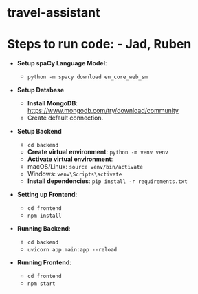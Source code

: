 # travel-assistant

# Steps to run code: - Jad, Ruben

- **Setup spaCy Language Model**: 
    - `python -m spacy download en_core_web_sm`

- **Setup Database**
    - **Install MongoDB**: https://www.mongodb.com/try/download/community
    - Create default connection. 

- **Setup Backend**
    - `cd backend`
    - **Create virtual environment**: `python -m venv venv`
    - **Activate virtual environment**: 
    - macOS/Linux: `source venv/bin/activate`
    - Windows: `venv\Scripts\activate`
    - **Install dependencies**: `pip install -r requirements.txt`    

- **Setting up Frontend**:
    - `cd frontend`
    - `npm install`

- **Running Backend**: 
    - `cd backend`
    - `uvicorn app.main:app --reload`

- **Running Frontend**:
    - `cd frontend`
    - `npm start`
